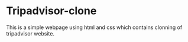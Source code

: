 # Tripadvisor-clone
This is a simple webpage using html and css which contains clonning of tripadvisor website.
